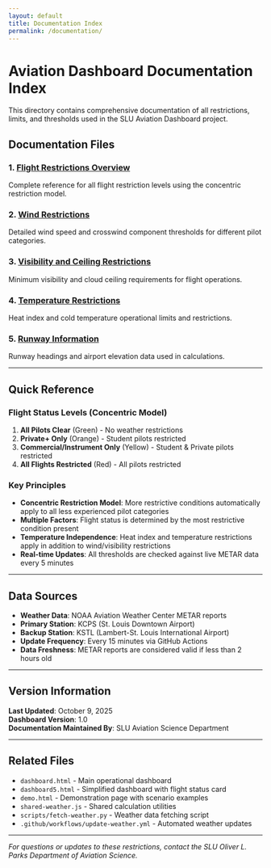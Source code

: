 ```yaml
---
layout: default
title: Documentation Index
permalink: /documentation/
---
```


# Aviation Dashboard Documentation Index

This directory contains comprehensive documentation of all restrictions, limits, and thresholds used in the SLU Aviation Dashboard project.

## Documentation Files

### 1. [Flight Restrictions Overview](flight-restrictions.md)
Complete reference for all flight restriction levels using the concentric restriction model.

### 2. [Wind Restrictions](wind-restrictions.md)
Detailed wind speed and crosswind component thresholds for different pilot categories.

### 3. [Visibility and Ceiling Restrictions](visibility-ceiling-restrictions.md)
Minimum visibility and cloud ceiling requirements for flight operations.

### 4. [Temperature Restrictions](temperature-restrictions.md)
Heat index and cold temperature operational limits and restrictions.

### 5. [Runway Information](runway-information.md)
Runway headings and airport elevation data used in calculations.

---

## Quick Reference

### Flight Status Levels (Concentric Model)

1. **All Pilots Clear** (Green) - No weather restrictions
2. **Private+ Only** (Orange) - Student pilots restricted
3. **Commercial/Instrument Only** (Yellow) - Student & Private pilots restricted
4. **All Flights Restricted** (Red) - All pilots restricted

### Key Principles

- **Concentric Restriction Model**: More restrictive conditions automatically apply to all less experienced pilot categories
- **Multiple Factors**: Flight status is determined by the most restrictive condition present
- **Temperature Independence**: Heat index and temperature restrictions apply in addition to wind/visibility restrictions
- **Real-time Updates**: All thresholds are checked against live METAR data every 5 minutes

---

## Data Sources

- **Weather Data**: NOAA Aviation Weather Center METAR reports
- **Primary Station**: KCPS (St. Louis Downtown Airport)
- **Backup Station**: KSTL (Lambert-St. Louis International Airport)
- **Update Frequency**: Every 15 minutes via GitHub Actions
- **Data Freshness**: METAR reports are considered valid if less than 2 hours old

---

## Version Information

**Last Updated**: October 9, 2025  
**Dashboard Version**: 1.0  
**Documentation Maintained By**: SLU Aviation Science Department

---

## Related Files

- `dashboard.html` - Main operational dashboard
- `dashboard5.html` - Simplified dashboard with flight status card
- `demo.html` - Demonstration page with scenario examples
- `shared-weather.js` - Shared calculation utilities
- `scripts/fetch-weather.py` - Weather data fetching script
- `.github/workflows/update-weather.yml` - Automated weather updates

---

*For questions or updates to these restrictions, contact the SLU Oliver L. Parks Department of Aviation Science.*
